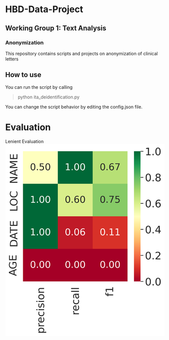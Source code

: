 # HBD-Data-Project
## Working Group 1: Text Analysis
### Anonymization
This repository contains scripts and projects on anonymization of clinical letters

## How to use
You can run the script by calling 
> python ita_deidentification.py

You can change the script behavior by editing the config.json file.  

# Evaluation
Lenient Evaluation
![Heat](https://github.com/cuya26/hbd-anonymization/blob/main/QUESTIONS_heat.png?raw=true)

